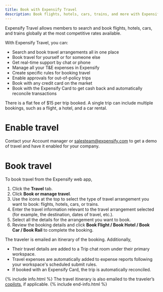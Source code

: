 ```yaml
---
title: Book with Expensify Travel
description: Book flights, hotels, cars, trains, and more with Expensify Travel
---
```


Expensify Travel allows members to search and book flights, hotels, cars, and trains globally at the most competitive rates available. 

With Expensify Travel, you can:
- Search and book travel arrangements all in one place
- Book travel for yourself or for someone else
- Get real-time support by chat or phone
- Manage all your T&E expenses in Expensify
- Create specific rules for booking travel
- Enable approvals for out-of-policy trips
- Book with any credit card on the market
- Book with the Expensify Card to get cash back and automatically reconcile transactions

There is a flat fee of $15 per trip booked. A single trip can include multiple bookings, such as a flight, a hotel, and a car rental.

# Enable travel

Contact your Account manager or salesteam@expensify.com to get a demo of travel and have it enabled for your company.

# Book travel

To book travel from the Expensify web app,

1. Click the **Travel** tab.
2. Click **Book or manage travel**.
3. Use the icons at the top to select the type of travel arrangement you want to book: flights, hotels, cars, or trains.
4. Enter the travel information relevant to the travel arrangement selected (for example, the destination, dates of travel, etc.). 
5. Select all the details for the arrangement you want to book.
6. Review the booking details and click **Book Flight / Book Hotel / Book Car / Book Rail** to complete the booking.

The traveler is emailed an itinerary of the booking. Additionally,  
- Their travel details are added to a Trip chat room under their primary workspace. 
- Travel expenses are automatically added to expense reports following your workspace's scheduled submit rules.
- If booked with an Expensify Card, the trip is automatically reconciled.

{% include info.html %}
The travel itinerary is also emailed to the traveler’s [copilots](https://help.expensify.com/articles/expensify-classic/copilots-and-delegates/Assign-or-remove-a-Copilot), if applicable.
{% include end-info.html %}

